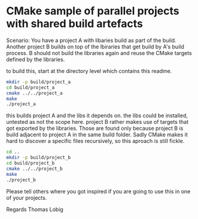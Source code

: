 # CMake sample of parallel projects with shared build artefacts

Scenario:
You have a project A with libaries build as part of the build. Another project B builds on top of the lbiraries that get build by A's build process. B should not build the libraries again and reuse the CMake targets defined by the libraries.

to build this, start at the directory level which contains this readme.

~~~bash
mkdir -p build/project_a
cd build/project_a
cmake ../../project_a
make
./project_a
~~~

this builds project A and the libs it depends on. the libs could be installed, untested as not the scope here. project B rather makes use of targets that got exported by the libraries. Those are found only because project B is build adjacent to project A in the same build folder. Sadly CMake makes it hard to discover a specific files recursively, so this aproach is still fickle.

~~~bash
cd ..
mkdir -p build/project_b
cd build/project_b
cmake ../../project_b
make
./project_b
~~~

Please tell others where you got inspired if you are going to use this in one of your projects.

Regards
Thomas Lobig
